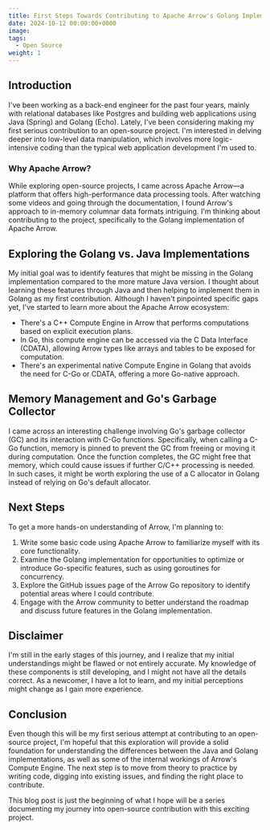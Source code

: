 ```yaml
---
title: First Steps Towards Contributing to Apache Arrow's Golang Implementation
date: 2024-10-12 00:00:00+0000
image:
tags:
  - Open Source
weight: 1
---
```


## Introduction

I've been working as a back-end engineer for the past four years, mainly with relational databases like Postgres and building web applications using Java (Spring) and Golang (Echo). Lately, I've been considering making my first serious contribution to an open-source project. I'm interested in delving deeper into low-level data manipulation, which involves more logic-intensive coding than the typical web application development I'm used to.

### Why Apache Arrow?

While exploring open-source projects, I came across Apache Arrow—a platform that offers high-performance data processing tools. After watching some videos and going through the documentation, I found Arrow's approach to in-memory columnar data formats intriguing. I'm thinking about contributing to the project, specifically to the Golang implementation of Apache Arrow.

## Exploring the Golang vs. Java Implementations

My initial goal was to identify features that might be missing in the Golang implementation compared to the more mature Java version. I thought about learning these features through Java and then helping to implement them in Golang as my first contribution. Although I haven't pinpointed specific gaps yet, I've started to learn more about the Apache Arrow ecosystem:

- There's a C++ Compute Engine in Arrow that performs computations based on explicit execution plans.
- In Go, this compute engine can be accessed via the C Data Interface (CDATA), allowing Arrow types like arrays and tables to be exposed for computation.
- There's an experimental native Compute Engine in Golang that avoids the need for C-Go or CDATA, offering a more Go-native approach.

## Memory Management and Go's Garbage Collector

I came across an interesting challenge involving Go's garbage collector (GC) and its interaction with C-Go functions. Specifically, when calling a C-Go function, memory is pinned to prevent the GC from freeing or moving it during computation. Once the function completes, the GC might free that memory, which could cause issues if further C/C++ processing is needed. In such cases, it might be worth exploring the use of a C allocator in Golang instead of relying on Go's default allocator.

## Next Steps

To get a more hands-on understanding of Arrow, I'm planning to:

1. Write some basic code using Apache Arrow to familiarize myself with its core functionality.
2. Examine the Golang implementation for opportunities to optimize or introduce Go-specific features, such as using goroutines for concurrency.
3. Explore the GitHub issues page of the Arrow Go repository to identify potential areas where I could contribute.
4. Engage with the Arrow community to better understand the roadmap and discuss future features in the Golang implementation.

## Disclaimer

I'm still in the early stages of this journey, and I realize that my initial understandings might be flawed or not entirely accurate. My knowledge of these components is still developing, and I might not have all the details correct. As a newcomer, I have a lot to learn, and my initial perceptions might change as I gain more experience.

## Conclusion

Even though this will be my first serious attempt at contributing to an open-source project, I'm hopeful that this exploration will provide a solid foundation for understanding the differences between the Java and Golang implementations, as well as some of the internal workings of Arrow's Compute Engine. The next step is to move from theory to practice by writing code, digging into existing issues, and finding the right place to contribute.

This blog post is just the beginning of what I hope will be a series documenting my journey into open-source contribution with this exciting project.